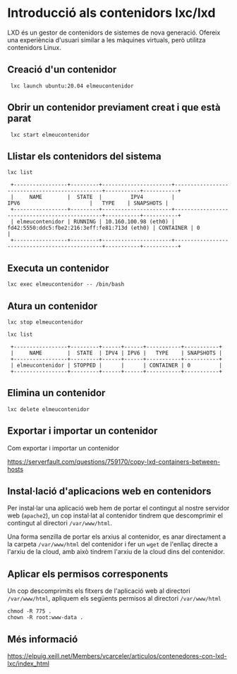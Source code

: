 # Introducció als contenidors lxc/lxd

LXD és un gestor de contenidors de sistemes de nova generació. Ofereix una experiència d'usuari similar a les màquines virtuals, però utilitza contenidors Linux.

## Creació d'un contenidor
```console
 lxc launch ubuntu:20.04 elmeucontenidor
```

## Obrir un contenidor previament creat i que està parat
```console
 lxc start elmeucontenidor
```

## Llistar els contenidors del sistema
```console
lxc list

 +-----------------+---------+----------------------+-----------------------------------------------+-----------+-----------+
 |     NAME        |  STATE  |         IPV4         |                     IPV6                      |   TYPE    | SNAPSHOTS |
 +-----------------+---------+----------------------+-----------------------------------------------+-----------+-----------+
 | elmeucontenidor | RUNNING | 10.160.100.98 (eth0) | fd42:5550:ddc5:fbe2:216:3eff:fe81:713d (eth0) | CONTAINER | 0         |
 +-----------------+---------+----------------------+-----------------------------------------------+-----------+-----------+
```

## Executa un contenidor

```console
lxc exec elmeucontenidor -- /bin/bash
```

## Atura un contenidor

```console
lxc stop elmeucontenidor
```

```console
lxc list

 +-----------------+---------+------+------+-----------+-----------+
 |     NAME        |  STATE  | IPV4 | IPV6 |   TYPE    | SNAPSHOTS |
 +-----------------+---------+------+------+-----------+-----------+
 | elmeucontenidor | STOPPED |      |      | CONTAINER | 0         |
 +-----------------+---------+------+------+-----------+-----------+
```

## Elimina un contenidor

```console
lxc delete elmeucontenidor
```

## Exportar i importar un contenidor
Com exportar i importar un contenidor

https://serverfault.com/questions/759170/copy-lxd-containers-between-hosts


## Instal·lació d'aplicacions web en contenidors

Per instal·lar una aplicació web hem de portar el contingut al nostre servidor web (`apache2`), un cop instal·lat al contenidor tindrem que descomprimir el contingut al directori `/var/www/html`.

Una forma senzilla de portar els arxius al contenidor, es anar directament a la carpeta `/var/www/html` del contenidor i fer un `wget` de l'enllaç directe a l'arxiu de la cloud, amb això tindrem l'arxiu de la cloud dins del contenidor.

## Aplicar els permisos corresponents
Un cop descomprimits els fitxers de l'aplicació web al directori `/var/www/html`, apliquem els següents permisos al directori `/var/www/html`
```console
chmod -R 775 .
chown -R root:www-data .
```

## Més informació
https://elpuig.xeill.net/Members/vcarceler/articulos/contenedores-con-lxd-lxc/index_html
